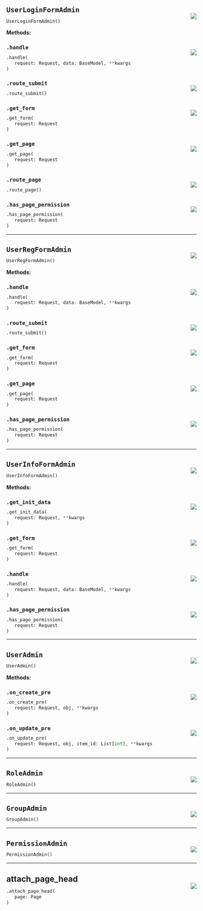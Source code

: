 #



## `UserLoginFormAdmin`
<p align="right" style="margin-top:-20px;margin-bottom:-15px;"><a href="https://github.com/swelcker/U2D_MSA_SDK/tree/0.0.7/u2d_msa_sdk/auth/admin.py/#L33"><img src="https://img.shields.io/badge/-source-cccccc?style=flat&logo=github"></a></p>

```python
UserLoginFormAdmin()
```




**Methods:**



### `.handle`
<p align="right" style="margin-top:-20px;margin-bottom:-15px;"><a href="https://github.com/swelcker/U2D_MSA_SDK/tree/0.0.7/u2d_msa_sdk/auth/admin.py/#L42"><img src="https://img.shields.io/badge/-source-cccccc?style=flat&logo=github"></a></p>

```python
.handle(
   request: Request, data: BaseModel, **kwargs
)
```



### `.route_submit`
<p align="right" style="margin-top:-20px;margin-bottom:-15px;"><a href="https://github.com/swelcker/U2D_MSA_SDK/tree/0.0.7/u2d_msa_sdk/auth/admin.py/#L62"><img src="https://img.shields.io/badge/-source-cccccc?style=flat&logo=github"></a></p>

```python
.route_submit()
```



### `.get_form`
<p align="right" style="margin-top:-20px;margin-bottom:-15px;"><a href="https://github.com/swelcker/U2D_MSA_SDK/tree/0.0.7/u2d_msa_sdk/auth/admin.py/#L70"><img src="https://img.shields.io/badge/-source-cccccc?style=flat&logo=github"></a></p>

```python
.get_form(
   request: Request
)
```



### `.get_page`
<p align="right" style="margin-top:-20px;margin-bottom:-15px;"><a href="https://github.com/swelcker/U2D_MSA_SDK/tree/0.0.7/u2d_msa_sdk/auth/admin.py/#L96"><img src="https://img.shields.io/badge/-source-cccccc?style=flat&logo=github"></a></p>

```python
.get_page(
   request: Request
)
```



### `.route_page`
<p align="right" style="margin-top:-20px;margin-bottom:-15px;"><a href="https://github.com/swelcker/U2D_MSA_SDK/tree/0.0.7/u2d_msa_sdk/auth/admin.py/#L101"><img src="https://img.shields.io/badge/-source-cccccc?style=flat&logo=github"></a></p>

```python
.route_page()
```



### `.has_page_permission`
<p align="right" style="margin-top:-20px;margin-bottom:-15px;"><a href="https://github.com/swelcker/U2D_MSA_SDK/tree/0.0.7/u2d_msa_sdk/auth/admin.py/#L112"><img src="https://img.shields.io/badge/-source-cccccc?style=flat&logo=github"></a></p>

```python
.has_page_permission(
   request: Request
)
```


----



## `UserRegFormAdmin`
<p align="right" style="margin-top:-20px;margin-bottom:-15px;"><a href="https://github.com/swelcker/U2D_MSA_SDK/tree/0.0.7/u2d_msa_sdk/auth/admin.py/#L116"><img src="https://img.shields.io/badge/-source-cccccc?style=flat&logo=github"></a></p>

```python
UserRegFormAdmin()
```




**Methods:**



### `.handle`
<p align="right" style="margin-top:-20px;margin-bottom:-15px;"><a href="https://github.com/swelcker/U2D_MSA_SDK/tree/0.0.7/u2d_msa_sdk/auth/admin.py/#L126"><img src="https://img.shields.io/badge/-source-cccccc?style=flat&logo=github"></a></p>

```python
.handle(
   request: Request, data: BaseModel, **kwargs
)
```



### `.route_submit`
<p align="right" style="margin-top:-20px;margin-bottom:-15px;"><a href="https://github.com/swelcker/U2D_MSA_SDK/tree/0.0.7/u2d_msa_sdk/auth/admin.py/#L159"><img src="https://img.shields.io/badge/-source-cccccc?style=flat&logo=github"></a></p>

```python
.route_submit()
```



### `.get_form`
<p align="right" style="margin-top:-20px;margin-bottom:-15px;"><a href="https://github.com/swelcker/U2D_MSA_SDK/tree/0.0.7/u2d_msa_sdk/auth/admin.py/#L167"><img src="https://img.shields.io/badge/-source-cccccc?style=flat&logo=github"></a></p>

```python
.get_form(
   request: Request
)
```



### `.get_page`
<p align="right" style="margin-top:-20px;margin-bottom:-15px;"><a href="https://github.com/swelcker/U2D_MSA_SDK/tree/0.0.7/u2d_msa_sdk/auth/admin.py/#L194"><img src="https://img.shields.io/badge/-source-cccccc?style=flat&logo=github"></a></p>

```python
.get_page(
   request: Request
)
```



### `.has_page_permission`
<p align="right" style="margin-top:-20px;margin-bottom:-15px;"><a href="https://github.com/swelcker/U2D_MSA_SDK/tree/0.0.7/u2d_msa_sdk/auth/admin.py/#L198"><img src="https://img.shields.io/badge/-source-cccccc?style=flat&logo=github"></a></p>

```python
.has_page_permission(
   request: Request
)
```


----



## `UserInfoFormAdmin`
<p align="right" style="margin-top:-20px;margin-bottom:-15px;"><a href="https://github.com/swelcker/U2D_MSA_SDK/tree/0.0.7/u2d_msa_sdk/auth/admin.py/#L202"><img src="https://img.shields.io/badge/-source-cccccc?style=flat&logo=github"></a></p>

```python
UserInfoFormAdmin()
```




**Methods:**



### `.get_init_data`
<p align="right" style="margin-top:-20px;margin-bottom:-15px;"><a href="https://github.com/swelcker/U2D_MSA_SDK/tree/0.0.7/u2d_msa_sdk/auth/admin.py/#L214"><img src="https://img.shields.io/badge/-source-cccccc?style=flat&logo=github"></a></p>

```python
.get_init_data(
   request: Request, **kwargs
)
```



### `.get_form`
<p align="right" style="margin-top:-20px;margin-bottom:-15px;"><a href="https://github.com/swelcker/U2D_MSA_SDK/tree/0.0.7/u2d_msa_sdk/auth/admin.py/#L217"><img src="https://img.shields.io/badge/-source-cccccc?style=flat&logo=github"></a></p>

```python
.get_form(
   request: Request
)
```



### `.handle`
<p align="right" style="margin-top:-20px;margin-bottom:-15px;"><a href="https://github.com/swelcker/U2D_MSA_SDK/tree/0.0.7/u2d_msa_sdk/auth/admin.py/#L231"><img src="https://img.shields.io/badge/-source-cccccc?style=flat&logo=github"></a></p>

```python
.handle(
   request: Request, data: BaseModel, **kwargs
)
```



### `.has_page_permission`
<p align="right" style="margin-top:-20px;margin-bottom:-15px;"><a href="https://github.com/swelcker/U2D_MSA_SDK/tree/0.0.7/u2d_msa_sdk/auth/admin.py/#L236"><img src="https://img.shields.io/badge/-source-cccccc?style=flat&logo=github"></a></p>

```python
.has_page_permission(
   request: Request
)
```


----



## `UserAdmin`
<p align="right" style="margin-top:-20px;margin-bottom:-15px;"><a href="https://github.com/swelcker/U2D_MSA_SDK/tree/0.0.7/u2d_msa_sdk/auth/admin.py/#L240"><img src="https://img.shields.io/badge/-source-cccccc?style=flat&logo=github"></a></p>

```python
UserAdmin()
```




**Methods:**



### `.on_create_pre`
<p align="right" style="margin-top:-20px;margin-bottom:-15px;"><a href="https://github.com/swelcker/U2D_MSA_SDK/tree/0.0.7/u2d_msa_sdk/auth/admin.py/#L248"><img src="https://img.shields.io/badge/-source-cccccc?style=flat&logo=github"></a></p>

```python
.on_create_pre(
   request: Request, obj, **kwargs
)
```



### `.on_update_pre`
<p align="right" style="margin-top:-20px;margin-bottom:-15px;"><a href="https://github.com/swelcker/U2D_MSA_SDK/tree/0.0.7/u2d_msa_sdk/auth/admin.py/#L253"><img src="https://img.shields.io/badge/-source-cccccc?style=flat&logo=github"></a></p>

```python
.on_update_pre(
   request: Request, obj, item_id: List[int], **kwargs
)
```


----



## `RoleAdmin`
<p align="right" style="margin-top:-20px;margin-bottom:-15px;"><a href="https://github.com/swelcker/U2D_MSA_SDK/tree/0.0.7/u2d_msa_sdk/auth/admin.py/#L261"><img src="https://img.shields.io/badge/-source-cccccc?style=flat&logo=github"></a></p>

```python
RoleAdmin()
```



----



## `GroupAdmin`
<p align="right" style="margin-top:-20px;margin-bottom:-15px;"><a href="https://github.com/swelcker/U2D_MSA_SDK/tree/0.0.7/u2d_msa_sdk/auth/admin.py/#L269"><img src="https://img.shields.io/badge/-source-cccccc?style=flat&logo=github"></a></p>

```python
GroupAdmin()
```



----



## `PermissionAdmin`
<p align="right" style="margin-top:-20px;margin-bottom:-15px;"><a href="https://github.com/swelcker/U2D_MSA_SDK/tree/0.0.7/u2d_msa_sdk/auth/admin.py/#L277"><img src="https://img.shields.io/badge/-source-cccccc?style=flat&logo=github"></a></p>

```python
PermissionAdmin()
```



----



## attach_page_head
<p align="right" style="margin-top:-20px;margin-bottom:-15px;"><a href="https://github.com/swelcker/U2D_MSA_SDK/tree/0.0.7/u2d_msa_sdk/auth/admin.py/#L21"><img src="https://img.shields.io/badge/-source-cccccc?style=flat&logo=github"></a></p>

```python
.attach_page_head(
   page: Page
)
```

